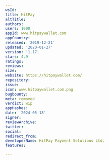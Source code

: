 ```yaml
---
wsId: 
title: HitPay
altTitle: 
authors: 
users: 1000
appId: www.hitpaywallet.com
appCountry: 
released: '2019-12-21'
updated: '2020-01-27'
version: '1.17'
stars: 4.9
ratings: 
reviews: 
size: 
website: https://hitpaywallet.com/
repository: 
issue: 
icon: www.hitpaywallet.com.png
bugbounty: 
meta: removed
verdict: wip
appHashes: 
date: '2024-05-18'
signer: 
reviewArchive: 
twitter: 
social: 
redirect_from: 
developerName: HitPay Payment Solutions Ltd.
features: 

---
```


